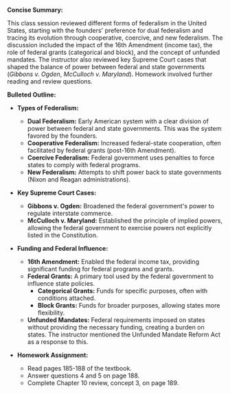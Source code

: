 **Concise Summary:**

This class session reviewed different forms of federalism in the United States, starting with the founders' preference for dual federalism and tracing its evolution through cooperative, coercive, and new federalism.  The discussion included the impact of the 16th Amendment (income tax), the role of federal grants (categorical and block), and the concept of unfunded mandates.  The instructor also reviewed key Supreme Court cases that shaped the balance of power between federal and state governments (*Gibbons v. Ogden*, *McCulloch v. Maryland*). Homework involved further reading and review questions.

**Bulleted Outline:**

* **Types of Federalism:**
    * **Dual Federalism:**  Early American system with a clear division of power between federal and state governments. This was the system favored by the founders.
    * **Cooperative Federalism:**  Increased federal-state cooperation, often facilitated by federal grants (post-16th Amendment).
    * **Coercive Federalism:**  Federal government uses penalties to force states to comply with federal programs.
    * **New Federalism:**  Attempts to shift power back to state governments (Nixon and Reagan administrations).


* **Key Supreme Court Cases:**
    * **Gibbons v. Ogden:** Broadened the federal government's power to regulate interstate commerce.
    * **McCulloch v. Maryland:** Established the principle of implied powers, allowing the federal government to exercise powers not explicitly listed in the Constitution.


* **Funding and Federal Influence:**
    * **16th Amendment:** Enabled the federal income tax, providing significant funding for federal programs and grants.
    * **Federal Grants:**  A primary tool used by the federal government to influence state policies.
        * **Categorical Grants:**  Funds for specific purposes, often with conditions attached.
        * **Block Grants:** Funds for broader purposes, allowing states more flexibility.
    * **Unfunded Mandates:** Federal requirements imposed on states without providing the necessary funding, creating a burden on states.  The instructor mentioned the Unfunded Mandate Reform Act as a response to this.


* **Homework Assignment:**
    * Read pages 185-188 of the textbook.
    * Answer questions 4 and 5 on page 188.
    * Complete Chapter 10 review, concept 3, on page 189.


